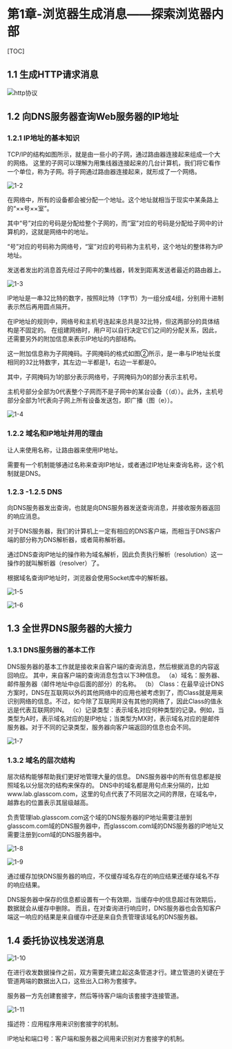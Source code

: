 # 第1章-浏览器生成消息——探索浏览器内部

[TOC]


## 1.1 生成HTTP请求消息

![http协议](img/chapter01/1-1.png)

## 1.2 向DNS服务器查询Web服务器的IP地址
### 1.2.1 IP地址的基本知识
TCP/IP的结构如图所示，就是由一些小的子网，通过路由器连接起来组成一个大的网络。
这里的子网可以理解为用集线器连接起来的几台计算机，我们将它看作一个单位，称为子网。将子网通过路由器连接起来，就形成了一个网络。

![1-2](img/chapter01/1-2.png)

在网络中，所有的设备都会被分配一个地址。这个地址就相当于现实中某条路上的“××号××室”。

其中“号”对应的号码是分配给整个子网的，而“室”对应的号码是分配给子网中的计算机的，这就是网络中的地址。

“号”对应的号码称为网络号，“室”对应的号码称为主机号，这个地址的整体称为IP地址。

发送者发出的消息首先经过子网中的集线器，转发到距离发送者最近的路由器上。

![1-3](img/chapter01/1-3.png)

IP地址是一串32比特的数字，按照8比特（1字节）为一组分成4组，分别用十进制表示然后再用圆点隔开。

在IP地址的规则中，网络号和主机号连起来总共是32比特，但这两部分的具体结构是不固定的。
在组建网络时，用户可以自行决定它们之间的分配关系，因此，还需要另外的附加信息来表示IP地址的内部结构。

这一附加信息称为子网掩码。子网掩码的格式如图②所示，是一串与IP地址长度相同的32比特数字，其左边一半都是1，右边一半都是0。

其中，子网掩码为1的部分表示网络号，子网掩码为0的部分表示主机号。

主机号部分全部为0代表整个子网而不是子网中的某台设备（（d））。此外，主机号部分全部为1代表向子网上所有设备发送包，即广播（图（e））。

![1-4](img/chapter01/1-4.png)

### 1.2.2 域名和IP地址并用的理由
让人来使用名称，让路由器来使用IP地址。

需要有一个机制能够通过名称来查询IP地址，或者通过IP地址来查询名称，这个机制就是DNS。

### 1.2.3 -1.2.5 DNS
向DNS服务器发出查询，也就是向DNS服务器发送查询消息，并接收服务器返回的响应消息。

对于DNS服务器，我们的计算机上一定有相应的DNS客户端，而相当于DNS客户端的部分称为DNS解析器，或者简称解析器。

通过DNS查询IP地址的操作称为域名解析，因此负责执行解析（resolution）这一操作的就叫解析器（resolver）了。

根据域名查询IP地址时，浏览器会使用Socket库中的解析器。

![1-5](img/chapter01/1-5.png)

![1-6](img/chapter01/1-6.png)

## 1.3 全世界DNS服务器的大接力
### 1.3.1 DNS服务器的基本工作
DNS服务器的基本工作就是接收来自客户端的查询消息，然后根据消息的内容返回响应。
其中，来自客户端的查询消息包含以下3种信息。
（a）域名：服务器、邮件服务器（邮件地址中@后面的部分）的名称。
（b） Class：在最早设计DNS方案时，DNS在互联网以外的其他网络中的应用也被考虑到了，而Class就是用来识别网络的信息。不过，如今除了互联网并没有其他的网络了，因此Class的值永远是代表互联网的IN。
（c）记录类型：表示域名对应何种类型的记录。例如，当类型为A时，表示域名对应的是IP地址；当类型为MX时，表示域名对应的是邮件服务器。对于不同的记录类型，服务器向客户端返回的信息也会不同。

![1-7](img/chapter01/1-7.png)

### 1.3.2 域名的层次结构

层次结构能够帮助我们更好地管理大量的信息。
DNS服务器中的所有信息都是按照域名以分层次的结构来保存的。
DNS中的域名都是用句点来分隔的，比如www.lab.glasscom.com，这里的句点代表了不同层次之间的界限，在域名中，越靠右的位置表示其层级越高。

负责管理lab.glasscom.com这个域的DNS服务器的IP地址需要注册到glasscom.com域的DNS服务器中，而glasscom.com域的DNS服务器的IP地址又需要注册到com域的DNS服务器中。

![1-8](img/chapter01/1-8.png)

![1-9](img/chapter01/1-9.png)

通过缓存加快DNS服务器的响应，不仅缓存域名存在的响应结果还缓存域名不存的响应结果。

DNS服务器中保存的信息都设置有一个有效期，当缓存中的信息超过有效期后，数据就会从缓存中删除。
而且，在对查询进行响应时，DNS服务器也会告知客户端这一响应的结果是来自缓存中还是来自负责管理该域名的DNS服务器。

## 1.4 委托协议栈发送消息
![1-10](img/chapter01/1-10.png)

在进行收发数据操作之前，双方需要先建立起这条管道才行。建立管道的关键在于管道两端的数据出入口，这些出入口称为套接字。

服务器一方先创建套接字，然后等待客户端向该套接字连接管道。

![1-11](img/chapter01/1-11.png)

描述符：应用程序用来识别套接字的机制。

IP地址和端口号：客户端和服务器之间用来识别对方套接字的机制。